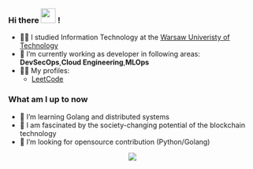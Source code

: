### Hi there <img src="https://media.giphy.com/media/hvRJCLFzcasrR4ia7z/giphy.gif" width="30"> !

<!--
**gardnerdev/gardnerdev** is a ✨ _special_ ✨ repository because its `README.md` (this file) appears on your GitHub profile.

Here are some ideas to get you started:
-->
- :man_student: I studied Information Technology at the [Warsaw Univeristy of Technology](https://www.pw.edu.pl/engpw)
- 🔭 I’m currently working as developer in following areas: **DevSecOps**,**Cloud Engineering**,**MLOps**
- :man_technologist: My profiles:
  * [LeetCode](https://leetcode.com/gardnertechhq/)

### What am I up to now
- 🌱 I’m learning Golang and distributed systems
-  :link: I am fascinated by the society-changing potential of the blockchain technology
- 🤔 I’m looking for opensource contribution (Python/Golang)

<p align="center">
  <img src="https://github-readme-stats.vercel.app/api?username=gardnertechhq&show_icons=true&count_private=true&custom_title=Github%20Stats&theme=dracula&include_all_commits=true">
</p>



<!-- 
![](http://github-profile-summary-cards.vercel.app/api/cards/profile-details?username=gardnerdev&theme=tokyonight)
![](http://github-profile-summary-cards.vercel.app/api/cards/stats?username=gardnerdev&theme=tokyonight)
![](http://github-profile-summary-cards.vercel.app/api/cards/productive-time?username=gardnerdev&theme=tokyonight&utcOffset=8)
![](http://github-profile-summary-cards.vercel.app/api/cards/most-commit-language?username=gardnerdev&theme=tokyonight)
![](https://github-profile-summary-cards.vercel.app/api/cards/repos-per-language?username=gardnerdev&theme=tokyonight)
 -->

